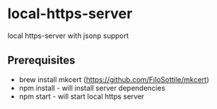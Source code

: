 # local-https-server

local https-server with jsonp support

## Prerequisites

  - brew install mkcert (https://github.com/FiloSottile/mkcert)
  - npm install - will install server dependencies
  - npm start - will start local https server
